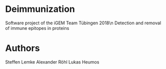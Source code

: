 # Deimmunization
Software project of the iGEM Team Tübingen 2018\n
Detection and removal of immune epitopes in proteins




Authors
=====
Steffen Lemke
Alexander Röhl
Lukas Heumos       

